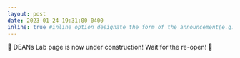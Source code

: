 ```yaml
---
layout: post
date: 2023-01-24 19:31:00-0400
inline: true #inline option designate the form of the announcement(e.g. long or short)
---
```


:construction: DEANs Lab page is now under construction! Wait for the re-open! :construction:
